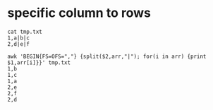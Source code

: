 # specific column to rows 
```{bash}
cat tmp.txt
1,a|b|c
2,d|e|f

awk 'BEGIN{FS=OFS=","} {split($2,arr,"|"); for(i in arr) {print $1,arr[i]}}' tmp.txt
1,b
1,c
1,a
2,e
2,f
2,d
```
